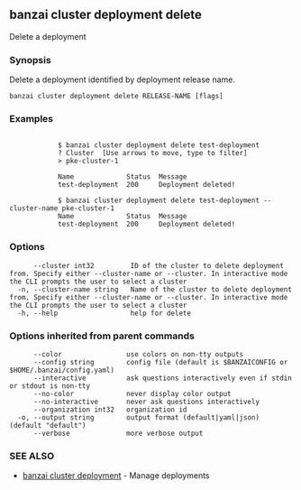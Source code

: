 ## banzai cluster deployment delete

Delete a deployment

### Synopsis

Delete a deployment identified by deployment release name.

```
banzai cluster deployment delete RELEASE-NAME [flags]
```

### Examples

```

			$ banzai cluster deployment delete test-deployment
			? Cluster  [Use arrows to move, type to filter]
			> pke-cluster-1

			Name  			 Status  Message            
			test-deployment  200     Deployment deleted!

			$ banzai cluster deployment delete test-deployment --cluster-name pke-cluster-1
			Name  			 Status  Message            
			test-deployment  200     Deployment deleted!
```

### Options

```
      --cluster int32         ID of the cluster to delete deployment from. Specify either --cluster-name or --cluster. In interactive mode the CLI prompts the user to select a cluster
  -n, --cluster-name string   Name of the cluster to delete deployment from. Specify either --cluster-name or --cluster. In interactive mode the CLI prompts the user to select a cluster
  -h, --help                  help for delete
```

### Options inherited from parent commands

```
      --color                use colors on non-tty outputs
      --config string        config file (default is $BANZAICONFIG or $HOME/.banzai/config.yaml)
      --interactive          ask questions interactively even if stdin or stdout is non-tty
      --no-color             never display color output
      --no-interactive       never ask questions interactively
      --organization int32   organization id
  -o, --output string        output format (default|yaml|json) (default "default")
      --verbose              more verbose output
```

### SEE ALSO

* [banzai cluster deployment](banzai_cluster_deployment.md)	 - Manage deployments

